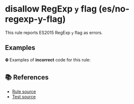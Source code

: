 # disallow RegExp `y` flag (es/no-regexp-y-flag)

This rule reports ES2015 RegExp `y` flag as errors.

## Examples

⛔ Examples of **incorrect** code for this rule:

<eslint-playground type="bad" code="/*eslint es/no-regexp-y-flag: error */
const r1 = /foo/y
" />

## 📚 References

- [Rule source](https://github.com/mysticatea/eslint-plugin-es/blob/v1.2.0/lib/rules/no-regexp-y-flag.js)
- [Test source](https://github.com/mysticatea/eslint-plugin-es/blob/v1.2.0/tests/lib/rules/no-regexp-y-flag.js)
